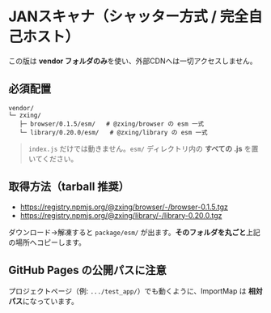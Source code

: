 # JANスキャナ（シャッター方式 / 完全自己ホスト）

この版は **vendor フォルダのみ**を使い、外部CDNへは一切アクセスしません。

## 必須配置
```
vendor/
└─ zxing/
   ├─ browser/0.1.5/esm/   # @zxing/browser の esm 一式
   └─ library/0.20.0/esm/   # @zxing/library の esm 一式
```
> `index.js` だけでは動きません。`esm/` ディレクトリ内の **すべての .js** を置いてください。

## 取得方法（tarball 推奨）
- https://registry.npmjs.org/@zxing/browser/-/browser-0.1.5.tgz
- https://registry.npmjs.org/@zxing/library/-/library-0.20.0.tgz

ダウンロード→解凍すると `package/esm/` が出ます。**そのフォルダを丸ごと**上記の場所へコピーします。

## GitHub Pages の公開パスに注意
プロジェクトページ（例: `.../test_app/`）でも動くように、ImportMap は **相対パス**になっています。
